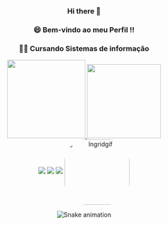 
  <div align="center">
   
 ### Hi there 👋
 
### 😄 Bem-vindo ao meu Perfil !!
 
 ### 👩‍💻 Cursando Sistemas de informação
 </div>
 <div align="center">
  <a href="https://github.com/IngridFBalbino">
  <img height="180em" src="https://github-readme-stats.vercel.app/api?username=IngridFBalbino&show_icons=true&theme=dracula&include_all_commits=true&count_private=true"/>
  <img height="170em" src="https://github-readme-stats.vercel.app/api/top-langs/?username=IngridFBalbino&layout=compact&langs_count=7&theme=dark"/>
</div>
 

  <div align="center">
  <a href="https://www.instagram.com/ingrid_fernandam/" target="_blank"><img src="https://img.shields.io/badge/-Instagram-%23E4405F?style=for-the-badge&logo=instagram&logoColor=white" target="_blank"></a>
  <a href = "mailto:Ingridfernandamessias@gmail.com"><img src="https://img.shields.io/badge/-Gmail-%23333?style=for-the-badge&logo=gmail&logoColor=white" target="_blank"></a>
  <a href="https://www.linkedin.com/in/ingrid-fernanda-est%C3%A1gioti/" target="_blank"><img src="https://img.shields.io/badge/-LinkedIn-%230077B5?style=for-the-badge&logo=linkedin&logoColor=white" target="_blank"></a> 
 <img align="center" alt="Ingridgif" height="150" style="border-radius:50px;" src="https://i.picasion.com/pic92/14a1f3e448cc6616294de04383854414.gif">
  
  ![Snake animation](https://github.com/IngridFBalbino/IngridFBalbino/blob/output/github-contribution-grid-snake.svg)
 
</div>

